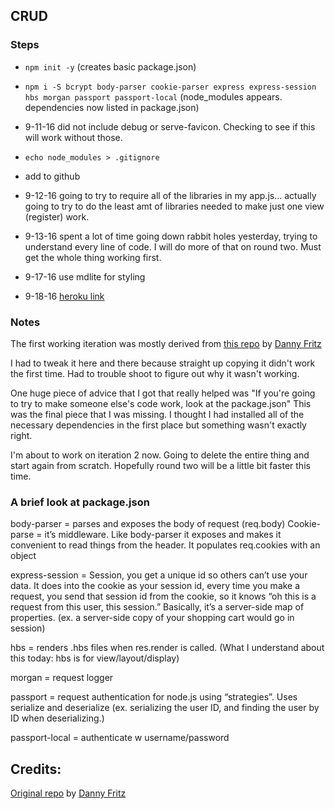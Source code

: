 ## CRUD

### Steps

* `npm init -y` (creates basic package.json)

* `npm i -S bcrypt body-parser cookie-parser express express-session hbs morgan passport passport-local` (node_modules appears. dependencies now listed in package.json)

* 9-11-16 did not include debug or serve-favicon. Checking to see if this will work without those.

* `echo node_modules > .gitignore`

* add to github

* 9-12-16 going to try to require all of the libraries in my app.js... actually going to try to do the least amt of libraries needed to make just one view (register) work.

* 9-13-16 spent a lot of time going down rabbit holes yesterday, trying to understand every line of code. I will do more of that on round two. Must get the whole thing working first.

* 9-17-16 use mdlite for styling

* 9-18-16 [heroku link](https://code-stories.herokuapp.com/)

### Notes

The first working iteration was mostly derived from [this repo](https://github.com/dannyfritz/passport-example/tree/memory) by [Danny Fritz](https://github.com/dannyfritz)

I had to tweak it here and there because straight up copying it didn't work the first time. Had to trouble shoot to figure out why it wasn't working.

One huge piece of advice that I got that really helped was "If you're going to try to make someone else's code work, look at the package.json" This was the final piece that I was missing. I thought I had installed all of the necessary dependencies in the first place but something wasn't exactly right.

I'm about to work on iteration 2 now. Going to delete the entire thing and start again from scratch. Hopefully round two will be a little bit faster this time.

### A brief look at package.json

body-parser = parses and exposes the body of request (req.body)
Cookie-parse = it’s middleware. Like body-parser it exposes and makes it convenient to read things from the header. It populates req.cookies with an object

express-session = Session, you get a unique id so others can’t use your data. It does into the cookie as your session id, every time you make a request, you send that session id from the cookie, so it knows “oh this is a request from this user, this session.” Basically, it’s a server-side map of properties. (ex. a server-side copy of your shopping cart would go in session)

hbs = renders .hbs files when res.render is called. (What I understand about this today: hbs is for view/layout/display)

morgan = request logger

passport = request authentication for node.js using “strategies”. Uses serialize and deserialize (ex. serializing the user ID, and finding the user by ID when deserializing.)

passport-local = authenticate w username/password






## Credits:

[Original repo](https://github.com/dannyfritz/passport-example/tree/memory) by [Danny Fritz](https://github.com/dannyfritz)
